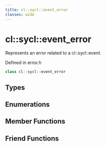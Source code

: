 ```yaml
---
title: cl::sycl::event_error
classes: wide
---
```

# cl::sycl::event_error

Represents an error related to a cl::sycl::event. 

Defined in error.h

```cpp
class cl::sycl::event_error
```

## Types

## Enumerations

## Member Functions


## Friend Functions

